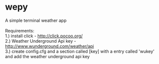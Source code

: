 # wepy
A simple terminal weather app<br />
<br />
Requirements:<br />
1.) install click - http://click.pocoo.org/<br />
2.) Weather Underground Api key - http://www.wunderground.com/weather/api<br />
3.) create config.cfg and a section called [key] with a entry called 'wukey' and add the weather underground api key
